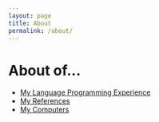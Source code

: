 ```yaml
---
layout: page
title: About
permalink: /about/
---
```

# About of...

- [My Language Programming Experience](mylanguages/)
- [My References](myreferences/)
- [My Computers](mycomputers/)
